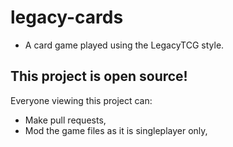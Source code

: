 # legacy-cards
* A card game played using the LegacyTCG style.

## This project is open source!
Everyone viewing this project can:
 * Make pull requests,
 * Mod the game files as it is singleplayer only,
